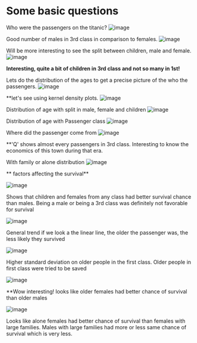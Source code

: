 # Some basic questions
Who were the passengers on the titanic?
![image](https://cloud.githubusercontent.com/assets/22165575/19674234/4e54a584-9a4c-11e6-89cb-4e4fe5b497f7.png)

Good number of males in 3rd class in comparison to females. 
![image](https://cloud.githubusercontent.com/assets/22165575/19674330/f0d06abe-9a4c-11e6-9337-7e3403a84988.png)

Will be more interesting to see the split between children, male and female.
![image](https://cloud.githubusercontent.com/assets/22165575/19674357/298df470-9a4d-11e6-88fb-7001d93a3921.png)

**Interesting, quite a bit of children in 3rd class and not so many in 1st!** 

Lets do the distribution of the ages to get a precise picture of the who the passengers.
![image](https://cloud.githubusercontent.com/assets/22165575/19674385/7d376af2-9a4d-11e6-81eb-36ed207f75ca.png)

**let's see using kernel density plots.
![image](https://cloud.githubusercontent.com/assets/22165575/19674401/96f3524e-9a4d-11e6-9b5a-8d207b56a40c.png)

Distribution of age with split in male, female and children
![image](https://cloud.githubusercontent.com/assets/22165575/19674444/d4b615d0-9a4d-11e6-817b-6dd9efc7cda7.png)

Distribution of age with Passenger class
![image](https://cloud.githubusercontent.com/assets/22165575/19674457/eb4d902a-9a4d-11e6-8a3f-3fe418156a9e.png)

Where did the passenger come from
![image](https://cloud.githubusercontent.com/assets/22165575/19674483/1ae5b4b6-9a4e-11e6-8ec8-cf48e69405b6.png)

**'Q' shows almost every passengers in 3rd class. Interesting to know the economics of this town during that era.

With family or alone distribution
![image](https://cloud.githubusercontent.com/assets/22165575/19674508/50334f8e-9a4e-11e6-839f-28abb92e0899.png)

** factors affecting the survival**

![image](https://cloud.githubusercontent.com/assets/22165575/19674530/6cd66dc4-9a4e-11e6-991c-91d08b05781e.png)

Shows that children and females from any class had better survival chance
than males. Being a male or being a 3rd class was definitely not favorable
for survival

![image](https://cloud.githubusercontent.com/assets/22165575/19674540/7ef6ae88-9a4e-11e6-956a-a4ebaff1987f.png)

General trend if we look a the linear line, the older the passenger was, the less likely they survived

![image](https://cloud.githubusercontent.com/assets/22165575/19674561/9f42b2f4-9a4e-11e6-97c2-9138ba3f01e9.png)

Higher standard deviation on older people in the first class. Older people
in first class were tried to be saved

![image](https://cloud.githubusercontent.com/assets/22165575/19674573/b57715ba-9a4e-11e6-8b92-c9013f0df34d.png)

**Wow interesting! 
looks like older females had better chance of survival than older males

![image](https://cloud.githubusercontent.com/assets/22165575/19674604/ce72a7dc-9a4e-11e6-915d-2e7b0a8884b6.png)

Looks like alone females had better chance of survival than females with large families. Males with large families had more or less same chance of survival which is very less.


